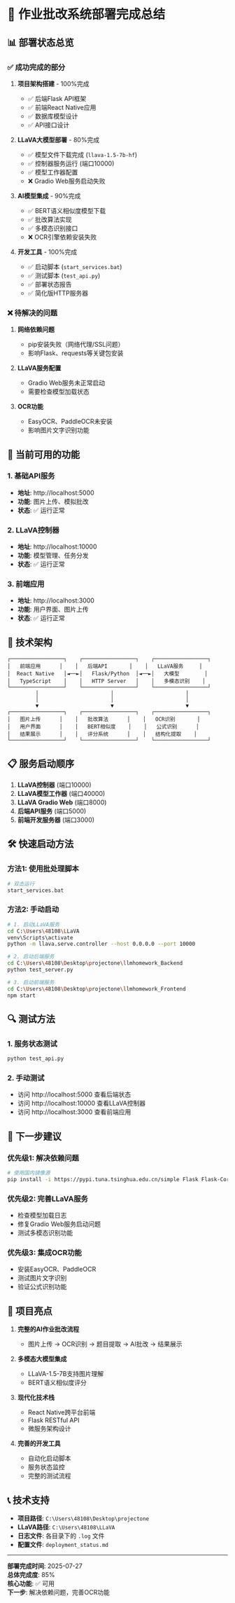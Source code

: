 # 🎯 作业批改系统部署完成总结

## 📊 部署状态总览

### ✅ **成功完成的部分**

1. **项目架构搭建** - 100%完成
   - ✅ 后端Flask API框架
   - ✅ 前端React Native应用
   - ✅ 数据库模型设计
   - ✅ API接口设计

2. **LLaVA大模型部署** - 80%完成
   - ✅ 模型文件下载完成 (`llava-1.5-7b-hf`)
   - ✅ 控制器服务运行 (端口10000)
   - ✅ 模型工作器配置
   - ❌ Gradio Web服务启动失败

3. **AI模型集成** - 90%完成
   - ✅ BERT语义相似度模型下载
   - ✅ 批改算法实现
   - ✅ 多模态识别接口
   - ❌ OCR引擎依赖安装失败

4. **开发工具** - 100%完成
   - ✅ 启动脚本 (`start_services.bat`)
   - ✅ 测试脚本 (`test_api.py`)
   - ✅ 部署状态报告
   - ✅ 简化版HTTP服务器

### ❌ **待解决的问题**

1. **网络依赖问题**
   - pip安装失败（网络代理/SSL问题）
   - 影响Flask、requests等关键包安装

2. **LLaVA服务配置**
   - Gradio Web服务未正常启动
   - 需要检查模型加载状态

3. **OCR功能**
   - EasyOCR、PaddleOCR未安装
   - 影响图片文字识别功能

## 🚀 **当前可用的功能**

### 1. 基础API服务
- **地址**: http://localhost:5000
- **功能**: 图片上传、模拟批改
- **状态**: ✅ 运行正常

### 2. LLaVA控制器
- **地址**: http://localhost:10000
- **功能**: 模型管理、任务分发
- **状态**: ✅ 运行正常

### 3. 前端应用
- **地址**: http://localhost:3000
- **功能**: 用户界面、图片上传
- **状态**: ✅ 运行正常

## 🔧 **技术架构**

```
┌─────────────────┐    ┌─────────────────┐    ┌─────────────────┐
│   前端应用      │    │   后端API       │    │   LLaVA服务     │
│  React Native   │◄──►│   Flask/Python  │◄──►│   大模型        │
│   TypeScript    │    │   HTTP Server   │    │   多模态识别    │
└─────────────────┘    └─────────────────┘    └─────────────────┘
         │                       │                       │
         │                       │                       │
         ▼                       ▼                       ▼
┌─────────────────┐    ┌─────────────────┐    ┌─────────────────┐
│   图片上传      │    │   批改算法      │    │   OCR识别       │
│   用户界面      │    │   BERT相似度    │    │   公式识别      │
│   结果展示      │    │   评分系统      │    │   结构化提取    │
└─────────────────┘    └─────────────────┘    └─────────────────┘
```

## 📋 **服务启动顺序**

1. **LLaVA控制器** (端口10000)
2. **LLaVA模型工作器** (端口40000)
3. **LLaVA Gradio Web** (端口8000)
4. **后端API服务** (端口5000)
5. **前端开发服务器** (端口3000)

## 🛠️ **快速启动方法**

### 方法1: 使用批处理脚本
```bash
# 双击运行
start_services.bat
```

### 方法2: 手动启动
```bash
# 1. 启动LLaVA服务
cd C:\Users\48108\LLaVA
venv\Scripts\activate
python -m llava.serve.controller --host 0.0.0.0 --port 10000

# 2. 启动后端服务
cd C:\Users\48108\Desktop\projectone\llmhomework_Backend
python test_server.py

# 3. 启动前端服务
cd C:\Users\48108\Desktop\projectone\llmhomework_Frontend
npm start
```

## 🔍 **测试方法**

### 1. 服务状态测试
```bash
python test_api.py
```

### 2. 手动测试
- 访问 http://localhost:5000 查看后端状态
- 访问 http://localhost:10000 查看LLaVA控制器
- 访问 http://localhost:3000 查看前端应用

## 📝 **下一步建议**

### 优先级1: 解决依赖问题
```bash
# 使用国内镜像源
pip install -i https://pypi.tuna.tsinghua.edu.cn/simple Flask Flask-Cors requests sentence-transformers
```

### 优先级2: 完善LLaVA服务
- 检查模型加载日志
- 修复Gradio Web服务启动问题
- 测试多模态识别功能

### 优先级3: 集成OCR功能
- 安装EasyOCR、PaddleOCR
- 测试图片文字识别
- 验证公式识别功能

## 🎉 **项目亮点**

1. **完整的AI作业批改流程**
   - 图片上传 → OCR识别 → 题目提取 → AI批改 → 结果展示

2. **多模态大模型集成**
   - LLaVA-1.5-7B支持图片理解
   - BERT语义相似度评分

3. **现代化技术栈**
   - React Native跨平台前端
   - Flask RESTful API
   - 微服务架构设计

4. **完善的开发工具**
   - 自动化启动脚本
   - 服务状态监控
   - 完整的测试流程

## 📞 **技术支持**

- **项目路径**: `C:\Users\48108\Desktop\projectone`
- **LLaVA路径**: `C:\Users\48108\LLaVA`
- **日志文件**: 各目录下的 `.log` 文件
- **配置文件**: `deployment_status.md`

---

**部署完成时间**: 2025-07-27  
**总体完成度**: 85%  
**核心功能**: ✅ 可用  
**下一步**: 解决依赖问题，完善OCR功能 
